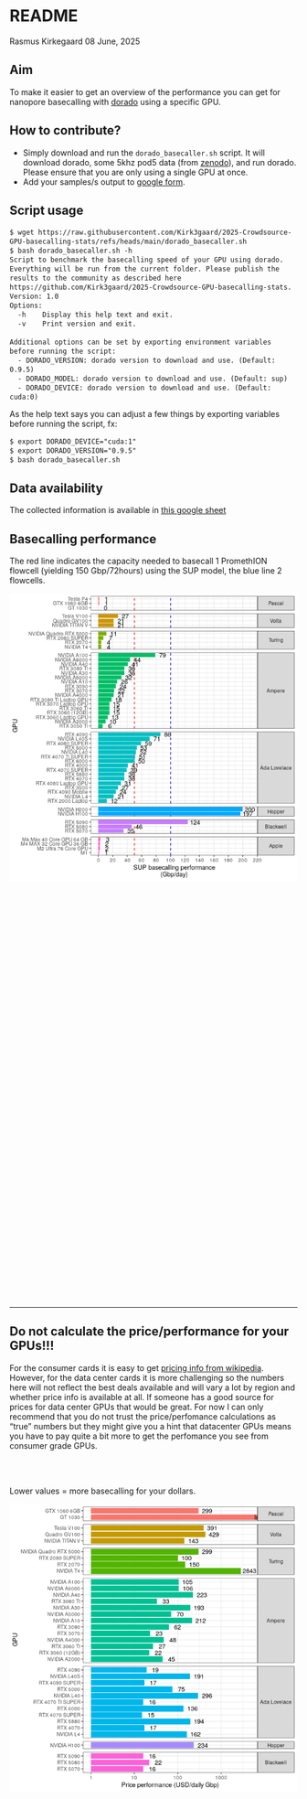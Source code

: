README
================
Rasmus Kirkegaard
08 June, 2025

## Aim

To make it easier to get an overview of the performance you can get for
nanopore basecalling with
[dorado](https://github.com/nanoporetech/dorado) using a specific GPU.

## How to contribute?
 - Simply download and run the `dorado_basecaller.sh` script. It will download dorado, some 5khz pod5 data
  (from [zenodo](https://zenodo.org/records/15180194)), and run dorado. Please ensure that you are only using a single GPU at once.
 - Add your samples/s output to [google
  form](https://forms.gle/Qw1wiL662YrbHPxk6).

## Script usage
```
$ wget https://raw.githubusercontent.com/Kirk3gaard/2025-Crowdsource-GPU-basecalling-stats/refs/heads/main/dorado_basecaller.sh
$ bash dorado_basecaller.sh -h          
Script to benchmark the basecalling speed of your GPU using dorado. Everything will be run from the current folder. Please publish the results to the community as described here https://github.com/Kirk3gaard/2025-Crowdsource-GPU-basecalling-stats.
Version: 1.0
Options:
  -h    Display this help text and exit.
  -v    Print version and exit.

Additional options can be set by exporting environment variables before running the script:
  - DORADO_VERSION: dorado version to download and use. (Default: 0.9.5)
  - DORADO_MODEL: dorado version to download and use. (Default: sup)
  - DORADO_DEVICE: dorado version to download and use. (Default: cuda:0)
```

As the help text says you can adjust a few things by exporting variables before running the script, fx:
```
$ export DORADO_DEVICE="cuda:1"
$ export DORADO_VERSION="0.9.5"
$ bash dorado_basecaller.sh
```

## Data availability

The collected information is available in [this google
sheet](https://docs.google.com/spreadsheets/d/1p_oqalXtyMomcoeh0CE-crBgxsGifBYMvTR7hHBqmEw/edit?usp=sharing)

## Basecalling performance

The red line indicates the capacity needed to basecall 1 PromethION
flowcell (yielding 150 Gbp/72hours) using the SUP model, the blue line 2 flowcells.

![](README_files/figure-gfm/unnamed-chunk-2-1.png)<!-- -->

<br> <br> <br> <br> <br> <br> <br> <br> <br> <br> <br> <br> <br> <br>
<br> <br> <br> <br> <br> <br> <br> <br> <br> <br> <br> <br> <br> <br>
<br> <br> <br> <br> <br> <br> <br> <br> <br> <br> <br> <br> <br> <br>

------------------------------------------------------------------------

## Do not calculate the price/performance for your GPUs!!!

For the consumer cards it is easy to get [pricing info from
wikipedia](https://en.wikipedia.org/wiki/List_of_Nvidia_graphics_processing_units).
However, for the data center cards it is more challenging so the numbers
here will not reflect the best deals available and will vary a lot by
region and whether price info is available at all. If someone has a good
source for prices for data center GPUs that would be great. For now I
can only recommend that you do not trust the price/perfomance
calculations as “true” numbers but they might give you a hint that
datacenter GPUs means you have to pay quite a bit more to get the
perfomance you see from consumer grade GPUs.

<br> <br>

Lower values = more basecalling for your dollars.

![](README_files/figure-gfm/unnamed-chunk-3-1.png)<!-- -->
